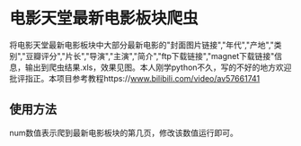 # 电影天堂最新电影板块爬虫
将电影天堂最新电影板块中大部分最新电影的"封面图片链接","年代","产地","类别","豆瓣评分","片长","导演","主演","简介","ftp下载链接","magnet下载链接"信息，输出到爬虫结果.xls，效果见图。本人刚学python不久，写的不好的地方欢迎批评指正。本项目参考教程https://www.bilibili.com/video/av57661741
## 使用方法
num数值表示爬到最新电影板块的第几页，修改该数值运行即可。
